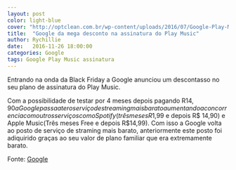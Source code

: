 ```yaml
---
layout: post
color: light-blue
cover: "http://optclean.com.br/wp-content/uploads/2016/07/Google-Play-Music.png"
title:  "Google da mega desconto na assinatura do Play Music"
author: Rychillie
date:   2016-11-26 18:00:00
categories: Google
tags: Google Play Music assinatura
---
```

Entrando na onda da Black Friday a Google anunciou um descontasso no seu plano de assinatura do Play Music.

Com a possibilidade de testar por 4 meses depois pagando R$14,90 a Google passa a ter o serviço de streaming mais barato aumentando a concorrencia com outros serviços como Spotify(três meses R$1,99 e depois R$ 14,90) e Apple Music(Três meses Free e depois R$14,99). Com isso a Google volta ao posto de serviço de straming mais barato, anteriormente este posto foi adiquirido graças ao seu valor de plano familiar que era extremamente barato.

Fonte: <a href="https://play.google.com/music/listen#/sulp">Google</a>

<script async src="//pagead2.googlesyndication.com/pagead/js/adsbygoogle.js"></script>
<!-- Final_texto_okgnow -->
<ins class="adsbygoogle"
     style="display:block"
     data-ad-client="ca-pub-7837358846130941"
     data-ad-slot="9265933715"
     data-ad-format="auto"></ins>
<script>
(adsbygoogle = window.adsbygoogle || []).push({});
</script>
